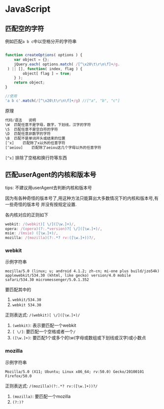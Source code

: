 # JavaScript

## 匹配空的字符

例如匹配`a b c`中以空格分开的字符串

```javascript

function createOptions( options ) {
	var object = {};
	jQuery.each( options.match( /[^\x20\t\r\n\f]+/g.
 ) || [], function( index, flag ) {
		object[ flag ] = true;
	} );
	return object;
}

//使用
'a b c'.match(/[^\x20\t\r\n\f]+/g) //["a", "b", "c"]
```

原理

```javascript
代码/语法	说明
\W	匹配任意不是字母，数字，下划线，汉字的字符
\S	匹配任意不是空白符的字符
\D	匹配任意非数字的字符
\B	匹配不是单词开头或结束的位置
[^x]	匹配除了x以外的任意字符
[^aeiou]	匹配除了aeiou这几个字母以外的任意字符
```

`[^x]` 排除了空格和换行符等东西

## 匹配userAgent的内核和版本号

tips: 不建议用userAgent去判断内核和版本号

因为有各种奇怪的版本号了,用这种方法只能算出大多数情况下的内核和版本号,有一些奇怪的版本号 并没有按规定设置.

各内核对应的正则如下

```javascript
webkit: /(webkit)[ \/]([\w.]+)/,
opera: /(opera)(?:.*version)?[ \/]([\w.]+)/,
msie: /(msie) ([\w.]+)/,
mozilla: /(mozilla)(?:.*? rv:([\w.]+))?/,
```

### webkit

示例字符串

```
mozilla/5.0 (linux; u; android 4.1.2; zh-cn; mi-one plus build/jzo54k) applewebkit/534.30 (khtml, like gecko) version/4.0 mobile safari/534.30 micromessenger/5.0.1.352
```

要匹配其中的

1. `webkit/534.30`
2. `webkit 534.30`

正则表达式: `/(webkit)[ \/]([\w.]+)/`

1. `(webkit)`: 表示要匹配一个webkit
2. `[ \/]`: 要匹配一个空格或者一个`/`
3. `([\w.]+)`: 要匹配1个或多个的\w(字母或数组或下划线或汉字)或小数点

### mozilla

示例字符串

```
Mozilla/5.0 (X11; Ubuntu; Linux x86_64; rv:50.0) Gecko/20100101 Firefox/50.0
```

正则表达式: `/(mozilla)(?:.*? rv:([\w.]+))?/`

1. `(mozilla)`: 要匹配一个mozilla
2. `(?:)?`